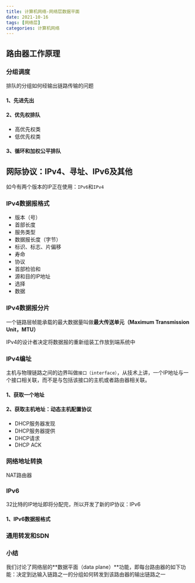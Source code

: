 ```yaml
---
title: 计算机网络-网络层数据平面
date: 2021-10-16
tags: [网络层]
categories: 计算机网络
---
```


## 路由器工作原理

### 分组调度

排队的分组如何经输出链路传输的问题

#### 1、先进先出

#### 2、优先权排队

- 高优先权类
- 低优先权类

#### 3、循环和加权公平排队



## 网际协议：IPv4、寻址、IPv6及其他

如今有两个版本的IP正在使用：`IPv6`和`IPv4`

### IPv4数据报格式

- 版本（号）
- 首部长度
- 服务类型
- 数据报长度（字节）
- 标识、标志、片偏移
- 寿命
- 协议
- 首部检验和
- 源和目的IP地址
- 选择
- 数据



### IPv4数据报分片

一个链路层帧能承载的最大数据量叫做**最大传送单元（Maximum Transmission Unit，MTU）**

IPv4的设计者决定将数据报的重新组装工作放到端系统中



### IPv4编址

主机与物理链路之间的边界叫做`接口（interface）`，从技术上讲，一个IP地址与一个接口相关联，而不是与包括该接口的主机或者路由器相关联。

#### 1、获取一个地址

#### 2、获取主机地址：动态主机配置协议

- DHCP服务器发现
- DHCP服务器提供
- DHCP请求
- DHCP ACK



### 网络地址转换

NAT路由器



### IPv6

32比特的IP地址即将分配完，所以开发了新的IP协议：IPv6

#### 1、IPv6数据报格式



### 通用转发和SDN



### 小结

我们讨论了网络层的**数据平面（data plane）**功能，即每台路由器的如下功能：决定到达输入链路之一的分组如何转发到该路由器的输出链路之一
